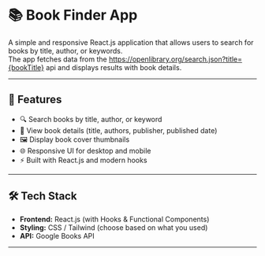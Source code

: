 # 📚 Book Finder App

A simple and responsive React.js application that allows users to search for books by title, author, or keywords.  
The app fetches data from the https://openlibrary.org/search.json?title={bookTitle} api and displays results with book details.

---

## 🚀 Features

- 🔍 Search books by title, author, or keyword  
- 📖 View book details (title, authors, publisher, published date)  
- 🖼️ Display book cover thumbnails  
- 🌐 Responsive UI for desktop and mobile  
- ⚡ Built with React.js and modern hooks  

---

## 🛠️ Tech Stack

- **Frontend:** React.js (with Hooks & Functional Components)  
- **Styling:** CSS / Tailwind (choose based on what you used)  
- **API:** Google Books API  

---

  
